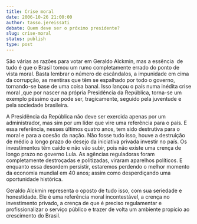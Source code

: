 ```yaml
---
title: Crise moral
date: 2006-10-26 21:00:00
author: tasso.jereissati
debate: Quem deve ser o próximo presidente?
slug: crise-moral
status: publish 
type: post
---
```


São várias as razões para votar em Geraldo Alckmin, mas a essência  de tudo é que o Brasil tomou um rumo completamente errado do ponto de vista moral. Basta lembrar o número de escândalos, a impunidade em cima da corrupção, as mentiras que têm se espalhado por todo o governo, tornando-se base de uma coisa banal. Isso lançou o país numa inédita crise moral ,que por nascer na própria Presidência da República, torna-se um exemplo péssimo que pode ser, tragicamente, seguido pela juventude e pela sociedade brasileira.   
  
A Presidência da República não deve ser exercida apenas por um administrador, mas sim por um líder que vire uma referência para o país. E essa referência, nesses últimos quatro anos, tem sido destrutiva para o moral e para a coesão da nação. Não fosse tudo isso, houve a destruição de médio a longo prazo do desejo da iniciativa privada investir no país. Os investimentos têm caído e não vão subir, pois não existe uma crença de longo prazo no governo Lula. As agências reguladoras foram completamente destroçadas e politizadas, viraram aparelhos políticos. E enquanto essa desordem persistir, estaremos perdendo o melhor momento da economia mundial em 40 anos; assim como desperdiçando uma oportunidade histórica.   
  
Geraldo Alckmin representa o oposto de tudo isso, com sua seriedade e honestidade. Ele é uma referência moral incontestável, a crença no investimento privado, a crença de que é preciso regulamentar e profissionalizar o serviço público e trazer de volta um ambiente propício ao crescimento do Brasil.
